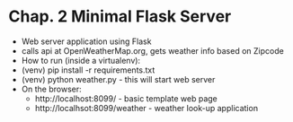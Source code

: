 # Chap. 2 Minimal Flask Server
 - Web server application using Flask
 - calls api at OpenWeatherMap.org, gets weather info based on Zipcode
 - How to run (inside a virtualenv): 
 - (venv) pip install -r requirements.txt
 - (venv) python weather.py - this will start web server
 - On the browser:
   - http://localhost:8099/  - basic template web page
   - http://localhsot:8099/weather - weather look-up application
